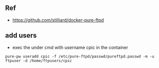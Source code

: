 ## Ref
- https://github.com/stilliard/docker-pure-ftpd

## add users
- exec the under cmd with username cpic in the container
```shell
pure-pw useradd cpic -f /etc/pure-ftpd/passwd/pureftpd.passwd -m -u ftpuser -d /home/ftpusers/cpic
```
